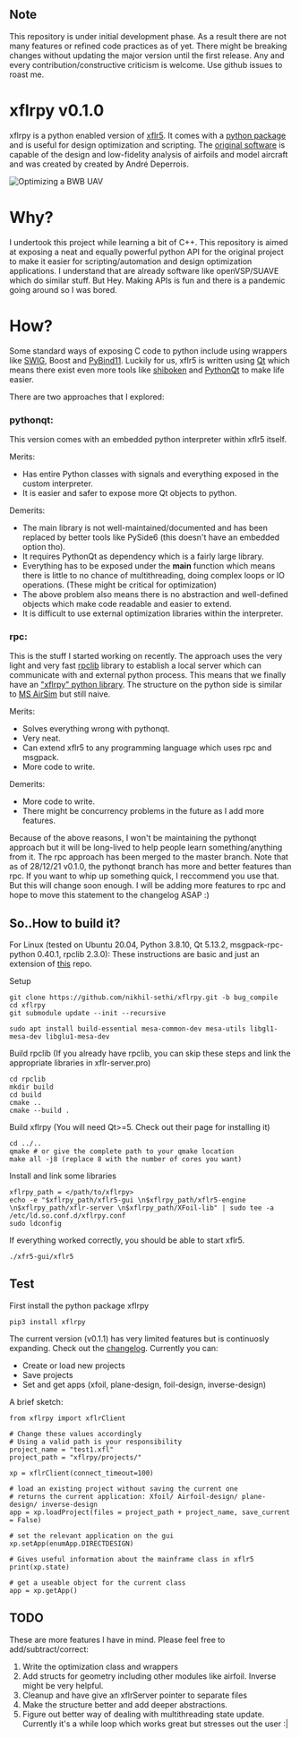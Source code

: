 ## Note
This repository is under initial development phase. As a result there are not many features or refined code practices as of yet. There might be breaking changes without updating the major version until the first release. Any and every contribution/constructive criticism is welcome. Use github issues to roast me.

# xflrpy v0.1.0
xflrpy is a python enabled version of [xflr5](http://www.xflr5.tech/xflr5.htm). It comes with a [python package](https://pypi.org/project/xflrpy/) and is useful for design optimization and scripting. The [original software](https://sourceforge.net/projects/xflr5/) is capable of the design and low-fidelity analysis of airfoils and model aircraft and was created by created by André Deperrois.

![Optimizing a BWB UAV](https://github.com/nikhil-sethi/xflrpy/blob/pythonqt/xflrpy.gif)

# Why?
I undertook this project while learning a bit of C++. This repository is aimed at exposing a neat
and equally powerful python API for the original project to make it easier for scripting/automation 
and design optimization applications. I understand that are already  software like
openVSP/SUAVE which do similar stuff. But Hey. Making APIs is fun and there is a pandemic going around so I was bored.

# How?
Some standard ways of exposing C code to python include using wrappers like [SWIG](https://github.com/swig/swig), 
Boost and [PyBind11](https://github.com/pybind/pybind11). Luckily for us, xflr5 is written using [Qt](https://www.qt.io/) 
which means there exist even more tools like [shiboken](https://github.com/pyside/Shiboken)
and [PythonQt](https://github.com/MeVisLab/pythonqt) to make life easier. 

There are two approaches that I explored: 
### pythonqt:
This version comes with an embedded python interpreter within xflr5 itself. 

Merits:
- Has entire Python classes with signals and everything exposed in the custom interpreter. 
- It is easier and safer to expose more Qt objects to python.

Demerits:
- The main library is not well-maintained/documented and has been replaced by better tools like PySide6 (this doesn't have an embedded option tho).
- It requires PythonQt as dependency which is a fairly large library.
- Everything has to be exposed under the __main__ function which means there is little to no chance of multithreading, doing complex loops or IO operations. (These might be critical for optimization)
- The above problem also means there is no abstraction and well-defined objects which make code readable and easier to extend.
- It is difficult to use external optimization libraries within the interpreter.

### rpc:
This is the stuff I started working on recently. The approach uses the very light and very fast [rpclib](https://github.com/rpclib/rpclib) library to establish a local server which can communicate with and external python process. This means that we finally have an ["xflrpy" python library](https://pypi.org/project/xflrpy/). The structure on the python side is similar to [MS AirSim](https://github.com/microsoft/AirSim) but still naive. 

Merits:
- Solves everything wrong with pythonqt.
- Very neat.
- Can extend xflr5 to any programming language which uses rpc and msgpack.
- More code to write.

Demerits:
- More code to write.
- There might be concurrency problems in the future as I add more features.


Because of the above reasons, I won't be maintaining the pythonqt approach but it will be long-lived to help people learn something/anything from it. The rpc approach has been merged to the master branch.
Note that as of 28/12/21 v0.1.0, the pythonqt branch has more and better features than rpc. If you want to whip up something quick, I reccommend you use that. But this will change soon enough. I will be adding more features to rpc and hope to move this statement to the changelog ASAP :) 

## So..How to build it?
For Linux (tested on Ubuntu 20.04, Python 3.8.10, Qt 5.13.2, msgpack-rpc-python 0.40.1, rpclib 2.3.0):
These instructions are basic and just an extension of [this](https://github.com/polmes/xflr5-ubuntu) repo.

Setup
```
git clone https://github.com/nikhil-sethi/xflrpy.git -b bug_compile
cd xflrpy
git submodule update --init --recursive

sudo apt install build-essential mesa-common-dev mesa-utils libgl1-mesa-dev libglu1-mesa-dev
```
Build rpclib (If you already have rpclib, you can skip these steps and link the appropriate libraries in xflr-server.pro)
```
cd rpclib
mkdir build
cd build
cmake ..
cmake --build .
```

Build xflrpy 
(You will need Qt>=5. Check out their page for installing it)
```
cd ../..
qmake # or give the complete path to your qmake location
make all -j8 (replace 8 with the number of cores you want) 
```

Install and link some libraries
```
xflrpy_path = </path/to/xflrpy>
echo -e "$xflrpy_path/xflr5-gui \n$xflrpy_path/xflr5-engine \n$xflrpy_path/xflr-server \n$xflrpy_path/XFoil-lib" | sudo tee -a /etc/ld.so.conf.d/xflrpy.conf
sudo ldconfig
```

If everything worked correctly, you should be able to start xflr5.
```
./xfr5-gui/xflr5
```

## Test
First install the python package xflrpy

```
pip3 install xflrpy
```

The current version (v0.1.1) has very limited features but is continuosly expanding. Check out the [changelog](https://github.com/nikhil-sethi/xflrpy/blob/rpc/CHANGELOG.MD). Currently you can:
- Create or load new projects
- Save projects
- Set and get apps (xfoil, plane-design, foil-design, inverse-design)

A brief sketch:
```
from xflrpy import xflrClient

# Change these values accordingly
# Using a valid path is your responsibility
project_name = "test1.xfl"
project_path = "xflrpy/projects/"

xp = xflrClient(connect_timeout=100)

# load an existing project without saving the current one
# returns the current application: Xfoil/ Airfoil-design/ plane-design/ inverse-design 
app = xp.loadProject(files = project_path + project_name, save_current = False)

# set the relevant application on the gui
xp.setApp(enumApp.DIRECTDESIGN)

# Gives useful information about the mainframe class in xflr5
print(xp.state)

# get a useable object for the current class
app = xp.getApp()

```

## TODO
These are more features I have in mind. Please feel free to add/subtract/correct:

1. Write the optimization class and wrappers
2. Add structs for geometry including other modules like airfoil. Inverse might be very helpful.
3. Cleanup and have give an xflrServer pointer to separate files
4. Make the structure better and add deeper abstractions.
5. Figure out better way of dealing with multithreading state update. Currently it's a while loop which works great but stresses out the user :|
